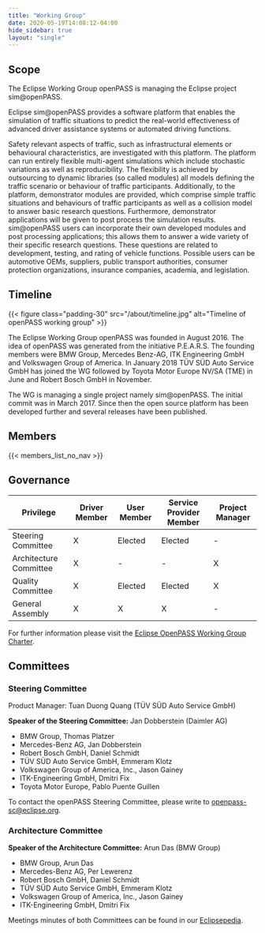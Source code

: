 ```yaml
---
title: "Working Group"
date: 2020-05-19T14:08:12-04:00
hide_sidebar: true
layout: "single"
---
```


## Scope

The Eclipse Working Group openPASS is managing the Eclipse project sim@openPASS.

Eclipse sim@openPASS provides a software platform that enables the simulation of traffic situations to predict the real-world effectiveness of advanced driver assistance systems or automated driving functions.

Safety relevant aspects of traffic, such as infrastructural elements or behavioural characteristics, are investigated with this platform. The platform can run entirely flexible multi-agent simulations which include stochastic variations as well as reproducibility. The flexibility is achieved by outsourcing to dynamic libraries (so called modules) all models defining the traffic scenario or behaviour of traffic participants. Additionally, to the platform, demonstrator modules are provided, which comprise simple traffic situations and behaviours of traffic participants as well as a collision model to answer basic research questions. Furthermore, demonstrator applications will be given to post process the simulation results. sim@openPASS users can incorporate their own developed modules and post processing applications; this allows them to answer a wide variety of their specific research questions. These questions are related to development, testing, and rating of vehicle functions. Possible users can be automotive OEMs, suppliers, public transport authorities, consumer protection organizations, insurance companies, academia, and legislation.

## Timeline

{{< figure class="padding-30" src="/about/timeline.jpg" alt="Timeline of openPASS working group" >}}

The Eclipse Working Group openPASS was founded in August 2016. The idea of openPASS was generated from the initiative P.E.A.R.S. The founding members were BMW Group, Mercedes Benz-AG, ITK Engineering GmbH and Volkswagen Group of America. In January 2018 TÜV SÜD Auto Service GmbH has joined the WG followed by Toyota Motor Europe NV/SA (TME) in June and Robert Bosch GmbH in November.

The WG is managing a single project namely sim@openPASS. The initial commit was in March 2017. Since then the open source platform has been developed further and several releases have been published.

## Members

{{< members_list_no_nav >}}

## Governance

|Privilege|Driver Member|User Member|Service Provider Member|Project Manager|
|---------------------|-|-------|-------|-|
Steering Committee    |X|Elected|Elected|- 
Architecture Committee|X|-      |-      |X 
Quality Committee     |X|Elected|Elected|X 
General Assembly      |X|X      |X      |- 

For further information please visit the <ins>[Eclipse OpenPASS Working Group Charter](https://www.eclipse.org/org/workinggroups/openpasswg_charter.php)</ins>.

## Committees


### Steering Committee  

Product Manager: Tuan Duong Quang (TÜV SÜD Auto Service GmbH)

**Speaker of the Steering Committee:** Jan Dobberstein (Daimler AG)
- BMW Group, Thomas Platzer
- Mercedes-Benz AG, Jan Dobberstein
- Robert Bosch GmbH, Daniel Schmidt
- TÜV SÜD Auto Service GmbH, Emmeram Klotz
- Volkswagen Group of America, Inc., Jason Gainey
- ITK-Engineering GmbH, Dmitri Fix
- Toyota Motor Europe, Pablo Puente Guillen

To contact the openPASS Steering Committee, please write to <ins>[openpass-sc@eclipse.org](mailto:openpass-sc@eclipse.org)</ins>.

### Architecture Committee  

**Speaker of the Architecture Committee:** Arun Das (BMW Group)
- BMW Group, Arun Das
- Mercedes-Benz AG, Per Lewerenz
- Robert Bosch GmbH, Daniel Schmidt
- TÜV SÜD Auto Service GmbH, Emmeram Klotz
- Volkswagen Group of America, Inc., Jason Gainey
- ITK-Engineering GmbH, Dmitri Fix

Meetings minutes of both Committees can be found in our <ins>[Eclipsepedia](https://wiki.eclipse.org/OpenPASS-WG)</ins>.
